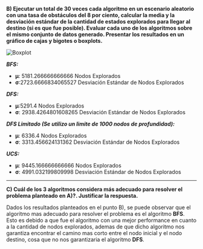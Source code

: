 **B) Ejecutar un total de 30 veces cada algoritmo en un escenario aleatorio
con una tasa de obstáculos del 8 por ciento, calcular la media y la
desviación estándar de la cantidad de estados explorados para llegar al
destino (si es que fue posible). Evaluar cada uno de los algoritmos sobre el
mismo conjunto de datos generado. Presentar los resultados en un gráfico
de cajas y bigotes o boxplots.**

![Boxplot](C:\Users\Facu\PycharmProjects\ia-uncuyo-2023\tp3-busquedas-no-informadas\boxplot_busqueda_no_informada.png)

***BFS:***

- **μ**: 5181.266666666666 Nodos Explorados
- **σ**:2723.6666834065527 Desviación Estándar de Nodos Explorados

***DFS:***

- **μ**:5291.4 Nodos Explorados
- **σ**: 2938.4264801608265 Desviación Estándar de Nodos Explorados

***DFS Limitado (Se utilizo un limite de 1000 nodos de profundidad):***

- **μ**: 6336.4 Nodos Explorados
- **σ**: 3313.456624131362 Desviación Estándar de Nodos Explorados

***UCS:***

- **μ**: 9445.166666666666 Nodos Explorados
- **σ**:  4991.032199809998 Desviación Estándar de Nodos Explorados

---
**C) Cuál de los 3 algoritmos considera más adecuado para resolver el
problema planteado en A)?. Justificar la respuesta.**

Dados los resultados planteados en el punto B), se puede observar que el algoritmo mas adecuado
para resolver el problema es el algoritmo **BFS**. Esto es debido a que fue el algoritmo con una
mejor performance en cuanto a la cantidad de nodos explorados, ademas de que dicho algoritmo nos garantiza
encontrar el camino mas corto entre el nodo inicial y el nodo destino, cosa que no nos garantizaria
el algoritmo **DFS**.